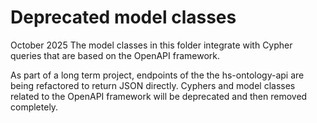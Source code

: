 # Deprecated model classes

October 2025
The model classes in this folder integrate with 
Cypher queries that are based on the
OpenAPI framework. 

As part of a long term project, endpoints of the 
the hs-ontology-api are being refactored to return
JSON directly. Cyphers and model classes related to the
OpenAPI framework will be deprecated and then removed
completely.